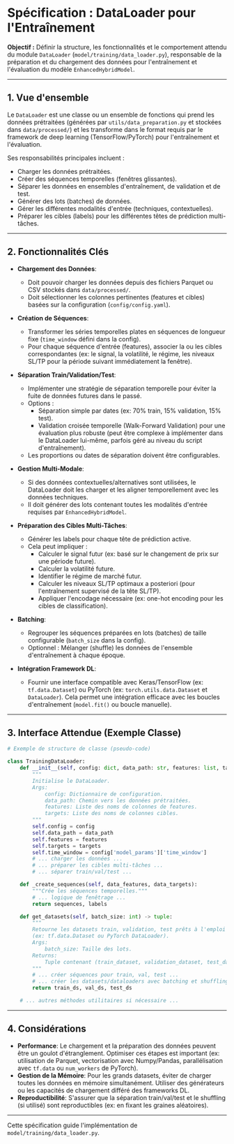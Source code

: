 # Spécification : DataLoader pour l'Entraînement

**Objectif :** Définir la structure, les fonctionnalités et le comportement attendu du module `DataLoader` (`model/training/data_loader.py`), responsable de la préparation et du chargement des données pour l'entraînement et l'évaluation du modèle `EnhancedHybridModel`.

---

## 1. Vue d'ensemble

Le `DataLoader` est une classe ou un ensemble de fonctions qui prend les données prétraitées (générées par `utils/data_preparation.py` et stockées dans `data/processed/`) et les transforme dans le format requis par le framework de deep learning (TensorFlow/PyTorch) pour l'entraînement et l'évaluation.

Ses responsabilités principales incluent :

*   Charger les données prétraitées.
*   Créer des séquences temporelles (fenêtres glissantes).
*   Séparer les données en ensembles d'entraînement, de validation et de test.
*   Générer des lots (batches) de données.
*   Gérer les différentes modalités d'entrée (techniques, contextuelles).
*   Préparer les cibles (labels) pour les différentes têtes de prédiction multi-tâches.

---

## 2. Fonctionnalités Clés

*   **Chargement des Données**:
    *   Doit pouvoir charger les données depuis des fichiers Parquet ou CSV stockés dans `data/processed/`.
    *   Doit sélectionner les colonnes pertinentes (features et cibles) basées sur la configuration (`config/config.yaml`).

*   **Création de Séquences**:
    *   Transformer les séries temporelles plates en séquences de longueur fixe (`time_window` défini dans la config).
    *   Pour chaque séquence d'entrée (features), associer la ou les cibles correspondantes (ex: le signal, la volatilité, le régime, les niveaux SL/TP pour la période suivant immédiatement la fenêtre).

*   **Séparation Train/Validation/Test**:
    *   Implémenter une stratégie de séparation temporelle pour éviter la fuite de données futures dans le passé.
    *   Options :
        *   Séparation simple par dates (ex: 70% train, 15% validation, 15% test).
        *   Validation croisée temporelle (Walk-Forward Validation) pour une évaluation plus robuste (peut être complexe à implémenter dans le DataLoader lui-même, parfois géré au niveau du script d'entraînement).
    *   Les proportions ou dates de séparation doivent être configurables.

*   **Gestion Multi-Modale**:
    *   Si des données contextuelles/alternatives sont utilisées, le DataLoader doit les charger et les aligner temporellement avec les données techniques.
    *   Il doit générer des lots contenant toutes les modalités d'entrée requises par `EnhancedHybridModel`.

*   **Préparation des Cibles Multi-Tâches**:
    *   Générer les labels pour chaque tête de prédiction active.
    *   Cela peut impliquer :
        *   Calculer le signal futur (ex: basé sur le changement de prix sur une période future).
        *   Calculer la volatilité future.
        *   Identifier le régime de marché futur.
        *   Calculer les niveaux SL/TP optimaux a posteriori (pour l'entraînement supervisé de la tête SL/TP).
        *   Appliquer l'encodage nécessaire (ex: one-hot encoding pour les cibles de classification).

*   **Batching**:
    *   Regrouper les séquences préparées en lots (batches) de taille configurable (`batch_size` dans la config).
    *   Optionnel : Mélanger (shuffle) les données de l'ensemble d'entraînement à chaque époque.

*   **Intégration Framework DL**:
    *   Fournir une interface compatible avec Keras/TensorFlow (ex: `tf.data.Dataset`) ou PyTorch (ex: `torch.utils.data.Dataset` et `DataLoader`). Cela permet une intégration efficace avec les boucles d'entraînement (`model.fit()` ou boucle manuelle).

---

## 3. Interface Attendue (Exemple Classe)

```python
# Exemple de structure de classe (pseudo-code)

class TrainingDataLoader:
    def __init__(self, config: dict, data_path: str, features: list, targets: list):
        """
        Initialise le DataLoader.
        Args:
            config: Dictionnaire de configuration.
            data_path: Chemin vers les données prétraitées.
            features: Liste des noms de colonnes de features.
            targets: Liste des noms de colonnes cibles.
        """
        self.config = config
        self.data_path = data_path
        self.features = features
        self.targets = targets
        self.time_window = config['model_params']['time_window']
        # ... charger les données ...
        # ... préparer les cibles multi-tâches ...
        # ... séparer train/val/test ...

    def _create_sequences(self, data_features, data_targets):
        """Crée les séquences temporelles."""
        # ... logique de fenêtrage ...
        return sequences, labels

    def get_datasets(self, batch_size: int) -> tuple:
        """
        Retourne les datasets train, validation, test prêts à l'emploi
        (ex: tf.data.Dataset ou PyTorch DataLoader).
        Args:
            batch_size: Taille des lots.
        Returns:
            Tuple contenant (train_dataset, validation_dataset, test_dataset).
        """
        # ... créer séquences pour train, val, test ...
        # ... créer les datasets/dataloaders avec batching et shuffling ...
        return train_ds, val_ds, test_ds

    # ... autres méthodes utilitaires si nécessaire ...
```

---

## 4. Considérations

*   **Performance**: Le chargement et la préparation des données peuvent être un goulot d'étranglement. Optimiser ces étapes est important (ex: utilisation de Parquet, vectorisation avec Numpy/Pandas, parallélisation avec `tf.data` ou `num_workers` de PyTorch).
*   **Gestion de la Mémoire**: Pour les grands datasets, éviter de charger toutes les données en mémoire simultanément. Utiliser des générateurs ou les capacités de chargement différé des frameworks DL.
*   **Reproductibilité**: S'assurer que la séparation train/val/test et le shuffling (si utilisé) sont reproductibles (ex: en fixant les graines aléatoires).

---

Cette spécification guide l'implémentation de `model/training/data_loader.py`.
